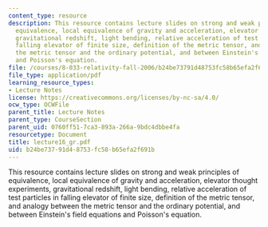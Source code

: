 ```yaml
---
content_type: resource
description: This resource contains lecture slides on strong and weak principles of
  equivalence, local equivalence of gravity and acceleration, elevator thought experiments,
  gravitational redshift, light bending, relative acceleration of test particles in
  falling elevator of finite size, definition of the metric tensor, and analogy between
  the metric tensor and the ordinary potential, and between Einstein's field equations
  and Poisson's equation.
file: /courses/8-033-relativity-fall-2006/b24be73791d48753fc58b65efa2f691b_lecture16_gr.pdf
file_type: application/pdf
learning_resource_types:
- Lecture Notes
license: https://creativecommons.org/licenses/by-nc-sa/4.0/
ocw_type: OCWFile
parent_title: Lecture Notes
parent_type: CourseSection
parent_uid: 0760ff51-7ca3-893a-266a-9bdc4dbbe4fa
resourcetype: Document
title: lecture16_gr.pdf
uid: b24be737-91d4-8753-fc58-b65efa2f691b
---
```

This resource contains lecture slides on strong and weak principles of equivalence, local equivalence of gravity and acceleration, elevator thought experiments, gravitational redshift, light bending, relative acceleration of test particles in falling elevator of finite size, definition of the metric tensor, and analogy between the metric tensor and the ordinary potential, and between Einstein's field equations and Poisson's equation.